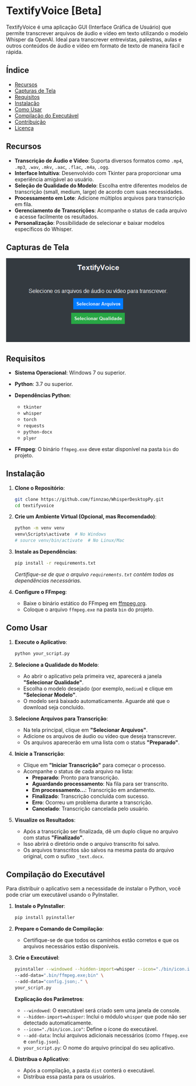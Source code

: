 # TextifyVoice [Beta]

TextifyVoice é uma aplicação GUI (Interface Gráfica de Usuário) que permite transcrever arquivos de áudio e vídeo em texto utilizando o modelo Whisper da OpenAI. Ideal para transcrever entrevistas, palestras, aulas e outros conteúdos de áudio e vídeo em formato de texto de maneira fácil e rápida.

## Índice

- [Recursos](#recursos)
- [Capturas de Tela](#capturas-de-tela)
- [Requisitos](#requisitos)
- [Instalação](#instalação)
- [Como Usar](#como-usar)
- [Compilação do Executável](#compilação-do-executável)
- [Contribuição](#contribuição)
- [Licença](#licença)

## Recursos

- **Transcrição de Áudio e Vídeo**: Suporta diversos formatos como `.mp4`, `.mp3`, `.wav`, `.mkv`, `.aac`, `.flac`, `.m4a`, `.ogg`.
- **Interface Intuitiva**: Desenvolvido com Tkinter para proporcionar uma experiência amigável ao usuário.
- **Seleção de Qualidade do Modelo**: Escolha entre diferentes modelos de transcrição (small, medium, large) de acordo com suas necessidades.
- **Processamento em Lote**: Adicione múltiplos arquivos para transcrição em fila.
- **Gerenciamento de Transcrições**: Acompanhe o status de cada arquivo e acesse facilmente os resultados.
- **Personalização**: Possibilidade de selecionar e baixar modelos específicos do Whisper.

## Capturas de Tela

![alt text](image.png)

## Requisitos

- **Sistema Operacional**: Windows 7 ou superior.
- **Python**: 3.7 ou superior.
- **Dependências Python**:
  - `tkinter`
  - `whisper`
  - `torch`
  - `requests`
  - `python-docx`
  - `plyer`

- **FFmpeg**: O binário `ffmpeg.exe` deve estar disponível na pasta `bin` do projeto.

## Instalação

1. **Clone o Repositório**:

   ```bash
   git clone https://github.com/finnzao/WhisperDesktopPy.git
   cd textifyvoice
   ```

2. **Crie um Ambiente Virtual (Opcional, mas Recomendado)**:

   ```bash
   python -m venv venv
   venv\Scripts\activate  # No Windows
   # source venv/bin/activate  # No Linux/Mac
   ```

3. **Instale as Dependências**:

   ```bash
   pip install -r requirements.txt
   ```

   *Certifique-se de que o arquivo `requirements.txt` contém todas as dependências necessárias.*

4. **Configure o FFmpeg**:

   - Baixe o binário estático do FFmpeg em [ffmpeg.org](https://ffmpeg.org/download.html).
   - Coloque o arquivo `ffmpeg.exe` na pasta `bin` do projeto.

## Como Usar

1. **Execute o Aplicativo**:

   ```bash
   python your_script.py
   ```

2. **Selecione a Qualidade do Modelo**:

   - Ao abrir o aplicativo pela primeira vez, aparecerá a janela **"Selecionar Qualidade"**.
   - Escolha o modelo desejado (por exemplo, `medium`) e clique em **"Selecionar Modelo"**.
   - O modelo será baixado automaticamente. Aguarde até que o download seja concluído.

3. **Selecione Arquivos para Transcrição**:

   - Na tela principal, clique em **"Selecionar Arquivos"**.
   - Adicione os arquivos de áudio ou vídeo que deseja transcrever.
   - Os arquivos aparecerão em uma lista com o status **"Preparado"**.

4. **Inicie a Transcrição**:

   - Clique em **"Iniciar Transcrição"** para começar o processo.
   - Acompanhe o status de cada arquivo na lista:
     - **Preparado**: Pronto para transcrição.
     - **Aguardando processamento**: Na fila para ser transcrito.
     - **Em processamento...**: Transcrição em andamento.
     - **Finalizado**: Transcrição concluída com sucesso.
     - **Erro**: Ocorreu um problema durante a transcrição.
     - **Cancelado**: Transcrição cancelada pelo usuário.

5. **Visualize os Resultados**:

   - Após a transcrição ser finalizada, dê um duplo clique no arquivo com status **"Finalizado"**.
   - Isso abrirá o diretório onde o arquivo transcrito foi salvo.
   - Os arquivos transcritos são salvos na mesma pasta do arquivo original, com o sufixo `_text.docx`.

## Compilação do Executável

Para distribuir o aplicativo sem a necessidade de instalar o Python, você pode criar um executável usando o PyInstaller.

1. **Instale o PyInstaller**:

   ```bash
   pip install pyinstaller
   ```

2. **Prepare o Comando de Compilação**:

   - Certifique-se de que todos os caminhos estão corretos e que os arquivos necessários estão disponíveis.

3. **Crie o Executável**:

   ```bash
   pyinstaller --windowed --hidden-import=whisper --icon="./bin/icon.ico" \
   --add-data=".bin/ffmpeg.exe;bin" \
   --add-data="config.json;." \
   your_script.py
   ```

   **Explicação dos Parâmetros**:

   - `--windowed`: O executável será criado sem uma janela de console.
   - `--hidden-import=whisper`: Inclui o módulo `whisper` que pode não ser detectado automaticamente.
   - `--icon="./bin/icon.ico"`: Define o ícone do executável.
   - `--add-data`: Inclui arquivos adicionais necessários (como `ffmpeg.exe` e `config.json`).
   - `your_script.py`: O nome do arquivo principal do seu aplicativo.

4. **Distribua o Aplicativo**:

   - Após a compilação, a pasta `dist` conterá o executável.
   - Distribua essa pasta para os usuários.


